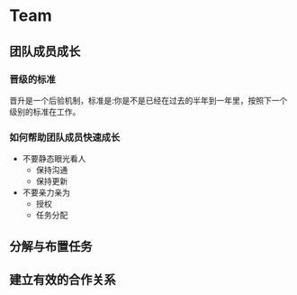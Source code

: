 # Team

## 团队成员成长
### 晋级的标准
晋升是一个后验机制，标准是:你是不是已经在过去的半年到一年里，按照下一个级别的标准在工作。

### 如何帮助团队成员快速成长
- 不要静态眼光看人
	- 保持沟通
	- 保持更新
- 不要亲力亲为
	- 授权
	- 任务分配


## 分解与布置任务

## 建立有效的合作关系